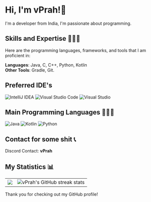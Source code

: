 # Hi, I'm vPrah!👋

I'm a developer from India, I'm passionate about programming.

## Skills and Expertise 👨🏻‍💻

Here are the programming languages, frameworks, and tools that I am proficient in:
 
 **Languages**: Java, C, C++, Python, Kotlin
 <br>
 **Other Tools**: Gradle, Git.

## Preferred IDE's
![IntelliJ IDEA](https://img.shields.io/badge/IntelliJIDEA-000000.svg?style=for-the-badge&logo=intellij-idea&logoColor=white)
![Visual Studio Code](https://img.shields.io/badge/Visual%20Studio%20Code-0078d7.svg?style=for-the-badge&logo=visual-studio-code&logoColor=white)
![Visual Studio](https://img.shields.io/badge/Visual%20Studio-5C2D91.svg?style=for-the-badge&logo=visual-studio&logoColor=white)


## Main Programming Languages 👨🏻‍💻
![Java](https://img.shields.io/badge/java-%23ED8B00.svg?style=for-the-badge&logo=java&logoColor=white)
![Kotlin](https://img.shields.io/badge/kotlin-%237F52FF.svg?style=for-the-badge&logo=kotlin&logoColor=white)
![Python](https://img.shields.io/badge/python-%233776AB.svg?&style=for-the-badge&logo=python&logoColor=white)

## Contact for some shit 📞
  Discord Contact: **vPrah**


## My Statistics 📊

<table style="border-collapse: collapse;">
  <tr>
        <td align="right" style="border: none;">
      <img src="https://github-readme-stats.vercel.app/api?username=PrahXZ&show_icons=true&theme=dark&hide_border=true&count_private=true&include_all_commits=true">
    </td>
    <td align="left" style="border: none;">
      <img src="https://github-readme-streak-stats.herokuapp.com/?user=PrahXZ&theme=dark&hide_border=true" alt="vPrah's GitHub streak stats">
    </td>

  </tr>
</table>

Thank you for checking out my GitHub profile!

